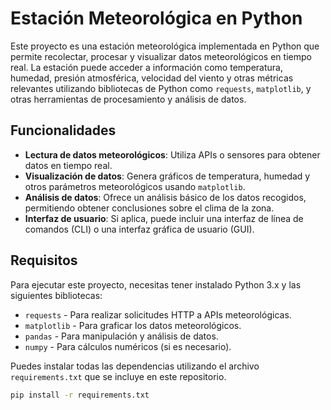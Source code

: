 # Estación Meteorológica en Python

Este proyecto es una estación meteorológica implementada en Python que permite recolectar, procesar y visualizar datos meteorológicos en tiempo real. La estación puede acceder a información como temperatura, humedad, presión atmosférica, velocidad del viento y otras métricas relevantes utilizando bibliotecas de Python como `requests`, `matplotlib`, y otras herramientas de procesamiento y análisis de datos.

## Funcionalidades

- **Lectura de datos meteorológicos**: Utiliza APIs o sensores para obtener datos en tiempo real.
- **Visualización de datos**: Genera gráficos de temperatura, humedad y otros parámetros meteorológicos usando `matplotlib`.
- **Análisis de datos**: Ofrece un análisis básico de los datos recogidos, permitiendo obtener conclusiones sobre el clima de la zona.
- **Interfaz de usuario**: Si aplica, puede incluir una interfaz de línea de comandos (CLI) o una interfaz gráfica de usuario (GUI).

## Requisitos

Para ejecutar este proyecto, necesitas tener instalado Python 3.x y las siguientes bibliotecas:

- `requests` - Para realizar solicitudes HTTP a APIs meteorológicas.
- `matplotlib` - Para graficar los datos meteorológicos.
- `pandas` - Para manipulación y análisis de datos.
- `numpy` - Para cálculos numéricos (si es necesario).
  
Puedes instalar todas las dependencias utilizando el archivo `requirements.txt` que se incluye en este repositorio.

```bash
pip install -r requirements.txt